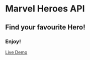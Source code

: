 # Marvel Heroes API

## Find your favourite Hero!

### Enjoy!

[Live Demo](https://api-marvel-2022.herokuapp.com/)
